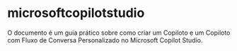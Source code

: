 # microsoftcopilotstudio
O documento é um guia prático sobre como criar um Copiloto e um Copiloto com Fluxo de Conversa Personalizado no Microsoft Copilot Studio.
